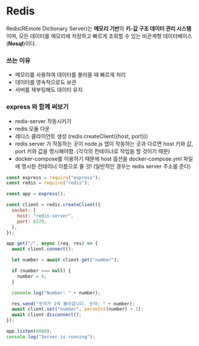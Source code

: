 # Redis

Redis(REmote Dictionary Server)는 **메모리 기반**의 **키-값 구조 데이터 관리 시스템**이며, 모든 데이터를 메모리에 저장하고 빠르게 조회할 수 있는 비관계형 데이터베이스(**Nosql**)이다.

### 쓰는 이유

- 메모리를 사용하여 데이터를 불러올 때 빠르게 처리
- 데이터를 영속적으로도 보관
- 서버를 재부팅해도 데이터 유지

### express 와 함께 써보기

- redix-server 작동시키기
- redis 모듈 다운
- 레디스 클라이언트 생성 (redis.createClient({host, port}))
- redis server 가 작동하는 곳이 node.js 앱이 작동하는 곳과 다르면 host 키와 값, port 키와 값을 명시해야함. (각각의 컨테이너로 작업을 할 것이기 때문)
- docker-compose를 이용하기 때문에 host 옵션을 docker-compose.yml 파일에 명시한 컨테이너 이름으로 줄 것! (일반적인 경우는 redis server 주소를 준다)

```js
const express = require("express");
const redis = require("redis");

const app = express();

const client = redis.createClient({
  socket: {
    host: "redis-server",
    port: 6379,
  },
});

app.get("/", async (req, res) => {
  await client.connect();

  let number = await client.get("number");

  if (number === null) {
    number = 0;
  }

  console.log("Number: " + number);

  res.send("숫자가 1씩 올라갑니다. 숫자: " + number);
  await client.set("number", parseInt(number) + 1);
  await client.disconnect();
});

app.listen(8080);
console.log("Server is running");
```
